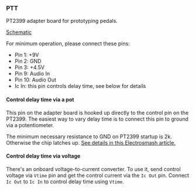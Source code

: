### PTT

PT2399 adapter board for prototyping pedals.

[Schematic](./ptt-v1rev2.pdf)

For minimum operation, please connect these pins:

* Pin 1: +9V
* Pin 2: GND
* Pin 3: +4.5V
* Pin 9: Audio In
* Pin 10: Audio Out
* Ic In: this pin controls delay time, see below for details

#### Control delay time via a pot

This pin on the adapter board is hooked up directly to the
control pin on the PT2399. The easiest way to vary delay
time is to connect this pin to ground via a potentiometer.


The minimum necessary resistance to GND on PT2399 startup is
2k. Otherwise the chip latches up. [See details in this Electrosmash article.](https://www.electrosmash.com/pt2399-analysis)

#### Control delay time via voltage

There's an onboard voltage-to-current converter. To use it,
send control voltage via `Vtime` pin and get the
control current via the `Ic Out` pin. Connect `Ic Out` to
`Ic In` to control delay time using `Vtime`.




